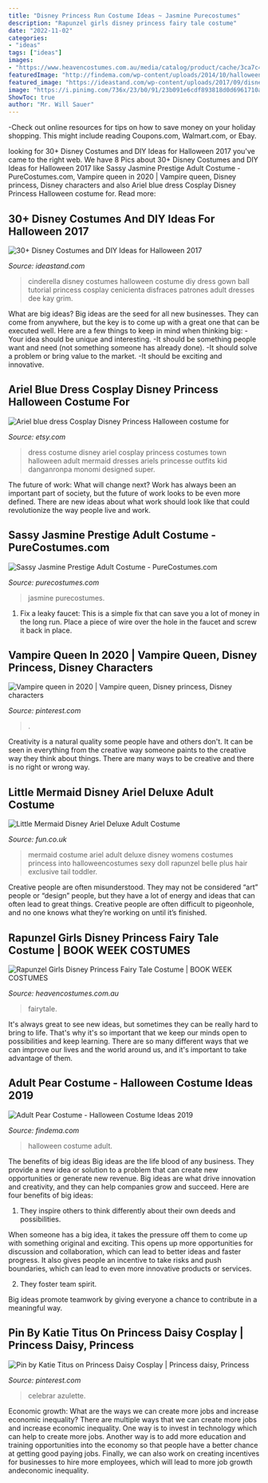 ```yaml
---
title: "Disney Princess Run Costume Ideas ~ Jasmine Purecostumes"
description: "Rapunzel girls disney princess fairy tale costume"
date: "2022-11-02"
categories:
- "ideas"
tags: ["ideas"]
images:
- "https://www.heavencostumes.com.au/media/catalog/product/cache/3ca7c4de79fd9294a778cbfdebc9dde4/k/-/k-rub-7807-620539-fairytale-disney-princess-rapunzel-girls-book-week-fancy-dress-costume-back-image1200.jpg"
featuredImage: "http://findema.com/wp-content/uploads/2014/10/halloween_20146824.jpg"
featured_image: "https://ideastand.com/wp-content/uploads/2017/09/disney-costumes/8-disney-halloween-costume-diy.jpg"
image: "https://i.pinimg.com/736x/23/b0/91/23b091e6cdf893818d0d6961710aeb1c.jpg"
ShowToc: true
author: "Mr. Will Sauer"
---
```



-Check out online resources for tips on how to save money on your holiday shopping. This might include reading Coupons.com, Walmart.com, or Ebay.

	

		
looking for 30+ Disney Costumes and DIY Ideas for Halloween 2017 you've came to the right web. We have 8 Pics about 30+ Disney Costumes and DIY Ideas for Halloween 2017 like Sassy Jasmine Prestige Adult Costume - PureCostumes.com, Vampire queen in 2020 | Vampire queen, Disney princess, Disney characters and also Ariel blue dress Cosplay Disney Princess Halloween costume for. Read more:
		
    
## 30+ Disney Costumes And DIY Ideas For Halloween 2017

<img loading=lazy src="https://ideastand.com/wp-content/uploads/2017/09/disney-costumes/8-disney-halloween-costume-diy.jpg" onerror="this.onerror=null;this.src='https://tse3.mm.bing.net/th?id=OIP.GXIiHPfGgJHFwuPdfu92lgHaLG&amp;pid=15.1';" alt="30+ Disney Costumes and DIY Ideas for Halloween 2017">

_Source: ideastand.com_

>cinderella disney costumes halloween costume diy dress gown ball tutorial princess cosplay cenicienta disfraces patrones adult dresses dee kay grim. 

	

What are big ideas?
Big ideas are the seed for all new businesses. They can come from anywhere, but the key is to come up with a great one that can be executed well. Here are a few things to keep in mind when thinking big: 
-Your idea should be unique and interesting. 
-It should be something people want and need (not something someone has already done). 
-It should solve a problem or bring value to the market. 
-It should be exciting and innovative.

    
## Ariel Blue Dress Cosplay Disney Princess Halloween Costume For

<img loading=lazy src="https://img1.etsystatic.com/135/0/10628187/il_fullxfull.1011369589_9pd2.jpg" onerror="this.onerror=null;this.src='https://tse3.mm.bing.net/th?id=OIP.CS_8RGGJILRsKk8GJz-yfQHaLB&amp;pid=15.1';" alt="Ariel blue dress Cosplay Disney Princess Halloween costume for">

_Source: etsy.com_

>dress costume disney ariel cosplay princess costumes town halloween adult mermaid dresses ariels princesse outfits kid danganronpa monomi designed super. 

	

The future of work: What will change next?
Work has always been an important part of society, but the future of work looks to be even more defined. There are new ideas about what work should look like that could revolutionize the way people live and work.

    
## Sassy Jasmine Prestige Adult Costume - PureCostumes.com

<img loading=lazy src="https://www.purecostumes.com/mm5/graphics/00000001/D50506_full_1.jpg" onerror="this.onerror=null;this.src='https://tse4.mm.bing.net/th?id=OIP.JQ0iidKQGQJr9b7vJ04g6AHaLO&amp;pid=15.1';" alt="Sassy Jasmine Prestige Adult Costume - PureCostumes.com">

_Source: purecostumes.com_

>jasmine purecostumes. 

	

1. Fix a leaky faucet: This is a simple fix that can save you a lot of money in the long run. Place a piece of wire over the hole in the faucet and screw it back in place.

    
## Vampire Queen In 2020 | Vampire Queen, Disney Princess, Disney Characters

<img loading=lazy src="https://i.pinimg.com/736x/23/b0/91/23b091e6cdf893818d0d6961710aeb1c.jpg" onerror="this.onerror=null;this.src='https://tse2.mm.bing.net/th?id=OIP.SZz-GHfuCTYaYxf05KK4RwHaJ3&amp;pid=15.1';" alt="Vampire queen in 2020 | Vampire queen, Disney princess, Disney characters">

_Source: pinterest.com_

>. 

	

Creativity is a natural quality some people have and others don't. It can be seen in everything from the creative way someone paints to the creative way they think about things. There are many ways to be creative and there is no right or wrong way.

    
## Little Mermaid Disney Ariel Deluxe Adult Costume

<img loading=lazy src="https://images.fun.co.uk/products/43233/1-1/disney-little-mermaid-ariel-deluxe-adult-costume.jpg" onerror="this.onerror=null;this.src='https://tse4.mm.bing.net/th?id=OIP.KH9Gs7H4_DUUrmfviPZAPAHaKl&amp;pid=15.1';" alt="Little Mermaid Disney Ariel Deluxe Adult Costume">

_Source: fun.co.uk_

>mermaid costume ariel adult deluxe disney womens costumes princess into halloweencostumes sexy doll rapunzel belle plus hair exclusive tail toddler. 

	

Creative people are often misunderstood. They may not be considered “art” people or “design” people, but they have a lot of energy and ideas that can often lead to great things. Creative people are often difficult to pigeonhole, and no one knows what they’re working on until it’s finished.

    
## Rapunzel Girls Disney Princess Fairy Tale Costume | BOOK WEEK COSTUMES

<img loading=lazy src="https://www.heavencostumes.com.au/media/catalog/product/cache/3ca7c4de79fd9294a778cbfdebc9dde4/k/-/k-rub-7807-620539-fairytale-disney-princess-rapunzel-girls-book-week-fancy-dress-costume-back-image1200.jpg" onerror="this.onerror=null;this.src='https://tse3.mm.bing.net/th?id=OIP.-dqZqVBWmcN3Y0op6SGanQHaJ_&amp;pid=15.1';" alt="Rapunzel Girls Disney Princess Fairy Tale Costume | BOOK WEEK COSTUMES">

_Source: heavencostumes.com.au_

>fairytale. 

	

It's always great to see new ideas, but sometimes they can be really hard to bring to life. That's why it's so important that we keep our minds open to possibilities and keep learning. There are so many different ways that we can improve our lives and the world around us, and it's important to take advantage of them.

    
## Adult Pear Costume - Halloween Costume Ideas 2019

<img loading=lazy src="http://findema.com/wp-content/uploads/2014/10/halloween_20146824.jpg" onerror="this.onerror=null;this.src='https://tse4.mm.bing.net/th?id=OIP.oVlyCHSF2CWOoc8M709CcQHaKl&amp;pid=15.1';" alt="Adult Pear Costume - Halloween Costume Ideas 2019">

_Source: findema.com_

>halloween costume adult. 

	

The benefits of big ideas
Big ideas are the life blood of any business. They provide a new idea or solution to a problem that can create new opportunities or generate new revenue. Big ideas are what drive innovation and creativity, and they can help companies grow and succeed. Here are four benefits of big ideas:
1. They inspire others to think differently about their own deeds and possibilities.

When someone has a big idea, it takes the pressure off them to come up with something original and exciting. This opens up more opportunities for discussion and collaboration, which can lead to better ideas and faster progress. It also gives people an incentive to take risks and push boundaries, which can lead to even more innovative products or services.

2. They foster team spirit.

Big ideas promote teamwork by giving everyone a chance to contribute in a meaningful way.

    
## Pin By Katie Titus On Princess Daisy Cosplay | Princess Daisy, Princess

<img loading=lazy src="https://i.pinimg.com/736x/b2/37/47/b237477f89a43f673a1d2951b178daef.jpg" onerror="this.onerror=null;this.src='https://tse2.mm.bing.net/th?id=OIP.v8QUrC5mLFboDDnvOr6A-QHaLF&amp;pid=15.1';" alt="Pin by Katie Titus on Princess Daisy Cosplay | Princess daisy, Princess">

_Source: pinterest.com_

>celebrar azulette. 

	

Economic growth: What are the ways we can create more jobs and increase economic inequality?
There are multiple ways that we can create more jobs and increase economic inequality. One way is to invest in technology which can help to create more jobs. Another way is to add more education and training opportunities into the economy so that people have a better chance at getting good paying jobs. Finally, we can also work on creating incentives for businesses to hire more employees, which will lead to more job growth andeconomic inequality.

